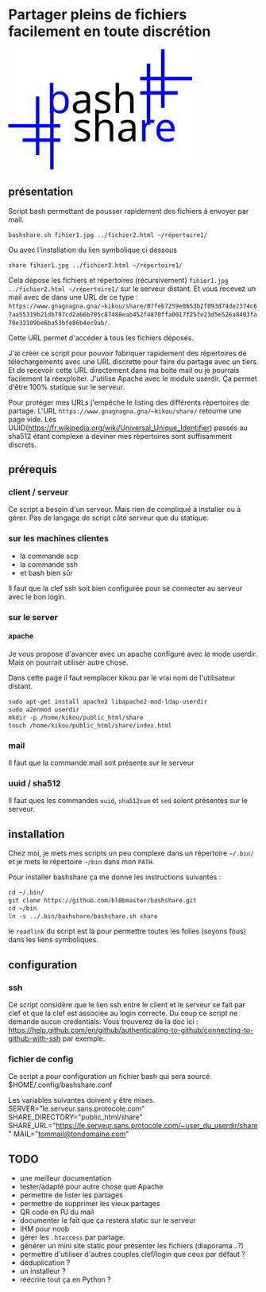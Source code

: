 # Partager pleins de fichiers facilement en toute discrétion

![](./img/logo.svg)

## présentation

Script bash permettant de pousser rapidement des fichiers à envoyer par mail.

    bashshare.sh fihier1.jpg ../fichier2.html ~/répertoire1/

Ou avec l'installation du lien symbolique ci dessous
 
    share fihier1.jpg ../fichier2.html ~/répertoire1/ 

Cela dépose les fichiers et répertoires (récursivement) `fihier1.jpg ../fichier2.html ~/répertoire1/` sur le serveur distant.
Et vous recevez un mail avec de dans une URL de ce type : `https://www.gnagnagna.gna/~kikou/share/07feb7259e0653b2f093d74de2374c67aa55319b21db797cd2a66b705c87488eab452f4870ffa0017f25fe23d5e526a8403fa70e32109be6ba53bfe86b4ec9ab/`.

Cette URL permet d'accéder à tous les fichiers déposés.


J'ai créer ce script pour pouvoir fabriquer rapidement des répertoires de téléchargements avec une URL discrette pour faire du partage avec un tiers.
Et de recevoir cette URL directement dans ma boite mail ou je pourrais facilement la réexploiter.
J'utilise Apache avec le module userdir. Ça permet d'être 100% statique sur le serveur.

Pour protéger mes URLs j'empêche le listing des différents répertoires de partage. L'URL `https://www.gnagnagna.gna/~kikou/share/` retourne une page vide. Les UUID(https://fr.wikipedia.org/wiki/Universal_Unique_Identifier) passés au sha512 étant complexe à deviner mes répertoires sont suffisamment discrets. 

## prérequis

### client / serveur

Ce script a besoin d'un serveur. Mais rien de compliqué à installer ou à gérer. Pas de langage de script côté serveur que du statique. 

### sur les machines clientes

 - la commande scp
 - la commande ssh
 - et bash bien sûr

Il faut que la clef ssh soit bien configurée pour se connecter au serveur avec le bon login. 

### sur le server

#### apache

Je vous propose d'avancer avec un apache configuré avec le mode userdir. Mais on pourrait utiliser autre chose.

Dans cette page il faut remplacer kikou par le vrai nom de l'utilisateur distant.

```
sudo apt-get install apache2 libapache2-mod-ldap-userdir
sudo a2enmod userdir
mkdir -p /home/kikou/public_html/share
touch /home/kikou/public_html/share/index.html
```
### mail

Il faut que la commande mail soit présente sur le serveur

### uuid / sha512

Il faut ques les commandes `uuid`, `sha512sum` et `sed` soient présentes sur le serveur.

## installation

Chez moi, je mets mes scripts un peu complexe dans un répertoire `~/.bin/` et je mets le répertoire `~/bin` dans mon `PATH`.

Pour installer bashshare ça me donne les instructions suivantes : 

    cd ~/.bin/
    git clone https://github.com/bl0bmaster/bashshare.git
    cd ~/bin
    ln -s ../.bin/bashshare/bashshare.sh share

le `readlink` du script est là pour permettre toutes les folies (soyons fous) dans les liens symboliques.

## configuration

### ssh

Ce script considère que le lien ssh entre le client et le serveur se fait par clef et que la clef est associée au login correcte. Du coup ce script ne demande aucun credentials.
Vous trouverez de la doc ici :
https://help.github.com/en/github/authenticating-to-github/connecting-to-github-with-ssh
par exemple.

### fichier de config

Ce script a pour configuration un fichier bash qui sera sourcé.
    $HOME/.config/bashshare.conf

Les variables suivantes doivent y être mises.
	SERVER="le.serveur.sans.protocole.com"
	SHARE_DIRECTORY="public_html/share"
	SHARE_URL="https://le.serveur.sans.protocole.com/~user_du_userdir/share"
	MAIL="tommail@tondomaine.com"
    
 
## TODO 

 - une meilleur documentation
 - tester/adapté pour autre chose que Apache
 - permettre de lister les partages
 - permettre de supprimer les vieux partages
 - QR code en PJ du mail
 - documenter le fait que ça restera static sur le serveur
 - IHM pour noob
 - gérer les `.htaccess` par partage.
 - générer un mini site static pour présenter les fichiers (diaporama...?)
 - permettre d'utiliser d'autres couples clef/login que ceux par défaut ?
 - déduplication ?
 - un installeur ?
 - réécrire tout ça en Python ?
